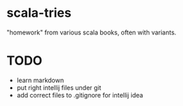 scala-tries
===========

"homework" from various scala books, often with variants.

TODO
====

* learn markdown
* put right intellij files under git
* add correct files to .gitignore for intellij idea
